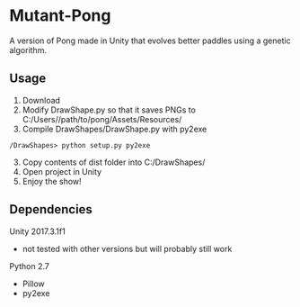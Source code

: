 # Mutant-Pong
A version of Pong made in Unity that evolves better paddles using a genetic algorithm. 


## Usage
1. Download
2. Modify DrawShape.py so that it saves PNGs to C:/Users/<your username>/path/to/pong/Assets/Resources/
3. Compile DrawShapes/DrawShape.py with py2exe
  ```
  /DrawShapes> python setup.py py2exe
  ```
3. Copy contents of dist folder into C:/DrawShapes/
4. Open project in Unity
5. Enjoy the show!

## Dependencies

Unity 2017.3.1f1
- not tested with other versions but will probably still work

Python 2.7
- Pillow
- py2exe
